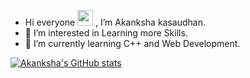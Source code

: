 - Hi everyone <img src="https://media.giphy.com/media/hvRJCLFzcasrR4ia7z/giphy.gif" width="25px"> , I’m Akanksha kasaudhan.
- 👀 I’m interested in Learning more Skills.
- 🌱 I’m currently learning C++ and Web Development.



 
 
 
 [![Akanksha's GitHub stats](https://github-readme-stats.vercel.app/api?username=Akanksha494&theme=radical)](https://github.com/akanksha/github-readme-stats)
   
